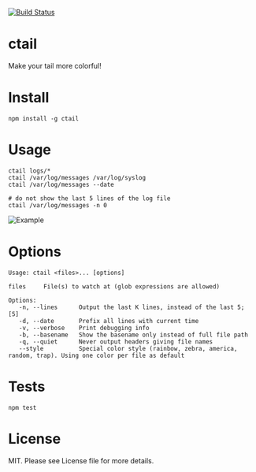 [![Build Status](https://travis-ci.org/brainexe/ctail.svg?branch=master)](https://travis-ci.org/brainexe/ctail)

ctail
=====

Make your tail more colorful!

Install
=======

```
npm install -g ctail
```

Usage
=====
```
ctail logs/*
ctail /var/log/messages /var/log/syslog
ctail /var/log/messages --date

# do not show the last 5 lines of the log file
ctail /var/log/messages -n 0
```

![Example](https://mdoetsch.de/wp-content/uploads/2015/05/Selection_001.png)


Options
=======
```
Usage: ctail <files>... [options]

files     File(s) to watch at (glob expressions are allowed)

Options:
   -n, --lines      Output the last K lines, instead of the last 5;  [5]
   -d, --date       Prefix all lines with current time
   -v, --verbose    Print debugging info
   -b, --basename   Show the basename only instead of full file path
   -q, --quiet      Never output headers giving file names
   --style          Special color style (rainbow, zebra, america, random, trap). Using one color per file as default
```

Tests
=====

```
npm test
```

License
=======
MIT. Please see License file for more details.
